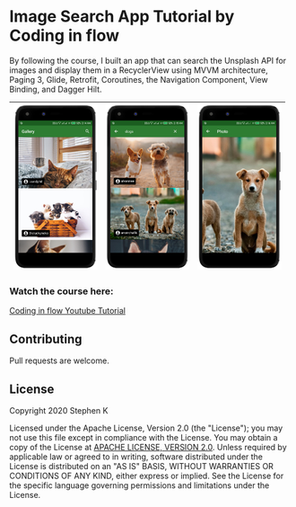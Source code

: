 # Image Search App Tutorial by Coding in flow

By following the course, I built an app that can search the Unsplash API for images and display them in a RecyclerView using MVVM architecture, Paging 3, Glide, Retrofit, Coroutines, the Navigation Component, View Binding, and Dagger Hilt.

|<img src="images/img1.png" width=150/>|<img src="images/img2.png" width=150/>|<img src="images/img3.png" width=150/>|
|:----:|:----:|:----:|

### Watch the course here:
[Coding in flow Youtube Tutorial](https://www.youtube.com/playlist?list=PLrnPJCHvNZuC_pEfFlZuTmjlY4T3DTtED)

## Contributing
Pull requests are welcome.

## License

   Copyright 2020 Stephen K
   
   Licensed under the Apache License, Version 2.0 (the "License");
   you may not use this file except in compliance with the License.
   You may obtain a copy of the License at [APACHE LICENSE, VERSION 2.0](https://www.apache.org/licenses/LICENSE-2.0).
   Unless required by applicable law or agreed to in writing, software
   distributed under the License is distributed on an "AS IS" BASIS,
   WITHOUT WARRANTIES OR CONDITIONS OF ANY KIND, either express or implied.
   See the License for the specific language governing permissions and
   limitations under the License.
